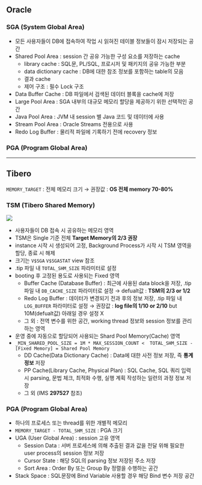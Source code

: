 ## Oracle
### SGA (System Global Area)
- 모든 사용자들이 DB에 접속하여 작업 시 읽혀진 테이블 정보들이 잠시 저장되는 공간
- Shared Pool Area : session 간 공유 가능한 구성 요소를 저장하는 cache
  - library cache : SQL문, PL/SQL, 프로시저 및 패키지의 공유 가능한 부분
  - data dictionary cache : DB에 대한 참조 정보를 포함하는 table의 모음
  - 결과 cache
  - 제어 구조 :  필수 Lock 구조
- Data Buffer Cache : DB 파일에서 검색된 데이터 블록을 cache에 저장
- Large Pool Area : SGA 내부의 대규모 메모리 할당을 제공하기 위한 선택적인 공간
- Java Pool Area : JVM 내 session 별 Java 코드 및 데이터에 사용
- Stream Pool Area : Oracle Streams 전용으로 사용
- Redo Log Buffer : 물리적 파일에 기록하기 전에 recovery 정보
### PGA (Program Global Area)

---
## Tibero
`MEMORY_TARGET` : 전체 메모리 크기 → 권장값 : **OS 전체 memory 70-80%**
### TSM (Tibero Shared Memory)
![](https://prod-files-secure.s3.us-west-2.amazonaws.com/2e9f035b-3bba-4ce1-902b-03e8e4545fa2/50e74659-9cf4-4d7e-a1bb-37b94051050d/3.1_TSM.png?X-Amz-Algorithm=AWS4-HMAC-SHA256&X-Amz-Content-Sha256=UNSIGNED-PAYLOAD&X-Amz-Credential=ASIAZI2LB466VVPZUAEG%2F20250917%2Fus-west-2%2Fs3%2Faws4_request&X-Amz-Date=20250917T032617Z&X-Amz-Expires=3600&X-Amz-Security-Token=IQoJb3JpZ2luX2VjECQaCXVzLXdlc3QtMiJIMEYCIQC49xeK7eJ0LU1VXR7kt8eFYMom8mlNOWjaPs0uOGoSWgIhAL5dvnFCUINSZh9Wi4R3aHX0dRmKqFxzOFnd1dJfdK0JKogECJz%2F%2F%2F%2F%2F%2F%2F%2F%2F%2FwEQABoMNjM3NDIzMTgzODA1IgyCajiQiv4SbGuF0fQq3AOuAp5U5bo891UliW7l%2BE1xGudFcbbNlvjxxUPQ2o%2FEBdsWtdFQvcpzma0fqWXOi4%2F4lpBvTNlbbUuuD9BAmOTxTKdncNMw17SASg5t7mbdV6dlnP%2F%2F8HdlwON9hUzXo%2BBFjj8jKOBfzLqNSha5bZurkz8LtxSm%2FTDPtb6%2FJV%2B3HaR8weL8gRsa0Bv53Uat%2Bqccza1FUJ8fn7HLTz9wvPkY1JQGhEUQS8lvYbqO2AKXISknuvCbb%2FaOqQQBUqPB1Gl1%2Be0RnZSW1Hhr6e7Sa2HSOWNEwRAfZsCO%2F4UVKWsGnjDozaCcXG29crzzlBSeeRYEsJJ5tLjwUkw8xJadj%2BikJhR20LTtRn5Af%2Bd0%2FlTQOyyCOkE1pPtWmI7WfkcxRmgnSZpL3yNha8040ebcEsAmGO%2BhdQ6AsbxKZHBc3uC7q%2Bit9WIVUwIGTKSjoacUkcDFPvGHs9%2FMJHm91ssZf9NV4M7xvVg7tzJFVOKxt2Norwtb%2FLpXyyEmQgs1VvomyfILv998z8BzrO1JVLf%2F101Rw6M%2B5fOtyg6g5vXKFCwECP1GHzDOC%2FVJEUy7Wx169tUk1W3KbUfWPxmFQzw31VA4EO3hkQkhzxiUcZspavWn03yMQBd8eUiYh1gztzCH0qjGBjqkAVImUZDQ5Ou8a7dD%2Bju45yAgQYNpQpA4CVV4QBVh%2FfFZ2t2uYbtNr%2BzHDhnJ%2Bcv94E35jWbHqjGY7tR06bo2IvFWvHZgOvFuZcFFxUDgPSdAUQ4ygCie9F314zO8k2w3RHfrH4L9zHQmTxSOwIVcuF%2BXd5Q24rj5YUEkDDnk470it6RiZ3Uvp%2BhnwKvGrKqjeivIiY4Ji32QnE%2FWw1jrm0wur472&X-Amz-Signature=49881457913cc1c0f66fa1984f7c9c49051158ca3de809c6a2cccb2d50342985&X-Amz-SignedHeaders=host&x-amz-checksum-mode=ENABLED&x-id=GetObject)
- 사용자들이 DB 접속 시 공유하는 메모리 영역
- TSM은 Single 기준 전체 **Target Memory의 2/3 권장**
- instance 시작 시 생성되어 고정, Background Process가 시작 시 TSM 영역을 할당, 종료 시 해제
- 크기는 `V$SGA` `V$SGASTAT` view 참조
- .tip 파일 내 `TOTAL_SHM_SIZE` 파라미터로 설정
- booting 후 고정된 용도로 사용되는 Fixed 영역
  - Buffer Cache (Database Buffer) : 최근에 사용된 data block을 저장, .tip 파일 내 `DB_CACHE_SIZE` 파라미터로 설정 → defualt값 : **TSM의 2/3 or 1/2**
  - Redo Log Buffer : 데이터가 변경되기 전과 후의 정보 저장, .tip 파일 내 `LOG_BUFFER` 파라미터로 설정 → 권장값 : **log file의 1/10 or 2/10** but 10M(defualt값) 아래일 경우 설정 X
  - 그 외 : 전역 변수를 위한 공간, working thread 정보와 session 정보를 관리하는 영역
- 운영 중에 자동으로 할당되어 사용되는 Shard Pool Memory(Cache) 영역
- `_MIN_SHARED_POOL_SIZE = 1M * MAX_SESSION_COUNT <  TOTAL_SHM_SIZE - [Fixed Memory] = Shared Pool Memory`
  - DD Cache(Data Dictionary Cache) : Data에 대한 사전 정보 저장, 즉 **통계정보** 저장 
  - PP Cache(Library Cache, Physical Plan) : SQL Cache, SQL 쿼리 입력 시 parsing, 문법 체크, 최적화 수행, 실행 계획 작성하는 일련의 과정 정보 저장
  - 그 외  (IMS **297527** 참조)
### PGA (Program Global Area)
- 하나의 프로세스 또는 thread를 위한 개별적 메모리
- `MEMORY_TARGET - TOTAL_SHM_SIZE` : PGA 크기
- UGA (User Global Area) : session 고유 영역
  - Session Data : 서버 프로세스에 의해 추출된 결과 값을 전달 위해 필요한 user process의 session 정보 저장
  - Cursor State : 해당 SQL의 parsing 정보 저장된 주소 저장
  - Sort Area : Order By 또는 Group By 정렬을 수행하는 공간
- Stack Space : SQL문장에 Bind Variable 사용할 경우 해당 Bind 변수 저장 공간

